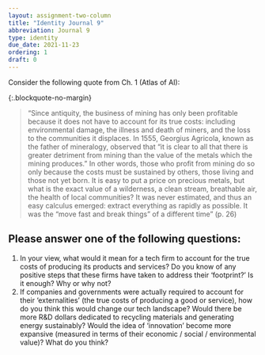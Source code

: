 ```yaml
---
layout: assignment-two-column
title: "Identity Journal 9"
abbreviation: Journal 9
type: identity
due_date: 2021-11-23
ordering: 1
draft: 0
---
```


Consider the following quote from Ch. 1 (Atlas of AI):

{:.blockquote-no-margin}
> “Since antiquity, the business of mining has only been profitable because it does not have to account for its true costs: including environmental damage, the illness and death of miners, and the loss to the communities it displaces. In 1555, Georgius Agricola, known as the father of mineralogy, observed that “it is clear to all that there is greater detriment from mining than the value of the metals which the mining produces.” In other words, those who profit from mining do so only because the costs must be sustained by others, those living and those not yet born. It is easy to put a price on precious metals, but what is the exact value of a wilderness, a clean stream, breathable air, the health of local communities? It was never estimated, and thus an easy calculus emerged: extract everything as rapidly as possible. It was the “move fast and break things” of a different time” (p. 26)

## Please answer one of the following questions:
1. In your view, what would it mean for a tech firm to account for the true costs of producing its products and services? Do you know of any positive steps that these firms have taken to address their ‘footprint?’ Is it enough? Why or why not?
2. If companies and governments were actually required to account for their ‘externalities’ (the true costs of producing a good or service), how do you think this would change our tech landscape? Would there be more R&D dollars dedicated to recycling materials and generating energy sustainably? Would the idea of ‘innovation’ become more expansive (measured in terms of their economic / social / environmental value)? What do you think?

